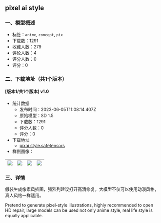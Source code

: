 ## pixel ai style
### 一、模型概述

- 标签：`anime`, `concept`, `pix`
- 下载数：1291
- 收藏人数：279
- 评论人数：4
- 评分人数：0
- 评分：0

### 二、下载地址（共1个版本）

#### [版本1/共1个版本] v1.0

- 统计数据
  - 发布时间：2023-06-05T11:08:14.407Z
  - 原始模型：SD 1.5
  - 下载数：1291
  - 评分人数：0
  - 评分：0
- 下载地址
  - [pixai style.safetensors](https://civitai.com/api/download/models/89709)
- 样例图像：

| <img src="https://image.civitai.com/xG1nkqKTMzGDvpLrqFT7WA/d2883474-af2a-46ce-9f21-9fa0ea4c65d3/width=450/1038402.jpeg" /> | <img src="https://image.civitai.com/xG1nkqKTMzGDvpLrqFT7WA/64d8583e-600e-4a12-a5bb-ec413a8efd41/width=450/1038387.jpeg" /> | <img src="https://image.civitai.com/xG1nkqKTMzGDvpLrqFT7WA/98e4dad9-ae52-43c1-a1b7-26af89ea3d66/width=450/1038398.jpeg" /> | <img src="https://image.civitai.com/xG1nkqKTMzGDvpLrqFT7WA/60b101c0-d5f4-4e6e-b98b-8395a2602dd9/width=450/1038393.jpeg" /> |
| ---- | ---- | ---- | ---- |


### 三、详情
<p>假装生成像素风插画，强烈列建议打开高清修复，大模型不仅可以使用动漫风格，真人风格一样适用。</p><p>Pretend to generate pixel-style illustrations, highly recommended to open HD repair, large models can be used not only anime style, real life style is equally applicable.</p>